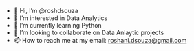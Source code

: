 - 👋 Hi, I’m @roshdsouza
- 👀 I’m interested in Data Analytics
- 🌱 I’m currently learning Python
- 💞️ I’m looking to collaborate on Data Anlaytic projects
- 📫 How to reach me at my email: roshani.dsouza@gmail.com

<!---
roshdsouza/roshdsouza is a ✨ special ✨ repository because its `README.md` (this file) appears on your GitHub profile.
You can click the Preview link to take a look at your changes.
--->
